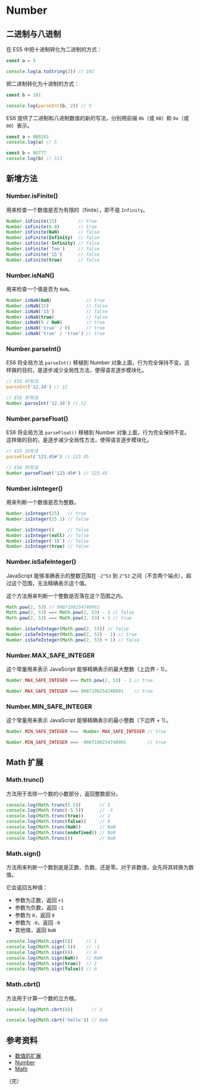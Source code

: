 # Number

## 二进制与八进制

在 ES5 中把十进制转化为二进制的方式：

```javascript
const a = 5

console.log(a.toString(2)) // 101
```

把二进制转化为十进制的方式：

```javascript
const b = 101

console.log(parseInt(b, 2)) // 5
```

ES6 提供了二进制和八进制数值的新的写法，分别用前缀 `0b`（或 `0B`）和 `0o`（或 `0O`）表示。

```javascript
const a = 0B0101
console.log(a) // 5

const b = 0O777
console.log(b) // 511
```

## 新增方法

### Number.isFinite()

用来检查一个数值是否为有限的（finite），即不是 `Infinity`。

```javascript
Number.isFinite(15)        // true
Number.isFinite(0.8)       // true
Number.isFinite(NaN)       // false
Number.isFinite(Infinity)  // false
Number.isFinite(-Infinity) // false
Number.isFinite('foo')     // false
Number.isFinite('15')      // false
Number.isFinite(true)      // false
```

### Number.isNaN()

用来检查一个值是否为 `NaN`。

```javascript
Number.isNaN(NaN)             // true
Number.isNaN(15)              // false
Number.isNaN('15')            // false
Number.isNaN(true)            // false
Number.isNaN(9 / NaN)         // true
Number.isNaN('true' / 0)      // true
Number.isNaN('true' / 'true') // true
```

### Number.parseInt()

ES6 将全局方法 `parseInt()` 移植到 Number 对象上面，行为完全保持不变。这样做的目的，是逐步减少全局性方法，使得语言逐步模块化。

```javascript
// ES5 的写法
parseInt('12.34') // 12

// ES6 的写法
Number.parseInt('12.34') // 12
```

### Number.parseFloat()

ES6 将全局方法 `parseFloat()` 移植到 Number 对象上面，行为完全保持不变。这样做的目的，是逐步减少全局性方法，使得语言逐步模块化。

```javascript
// ES5 的写法
parseFloat('123.45#') // 123.45

// ES6 的写法
Number.parseFloat('123.45#') // 123.45
```

### Number.isInteger()

用来判断一个数值是否为整数。

```javascript
Number.isInteger(25)   // true
Number.isInteger(25.1) // false

Number.isInteger()     // false
Number.isInteger(null) // false
Number.isInteger('15') // false
Number.isInteger(true) // false
```

### Number.isSafeInteger()

JavaScript 能够准确表示的整数范围在 `-2^53` 到 `2^53` 之间（不含两个端点），超过这个范围，无法精确表示这个值。

这个方法用来判断一个整数是否落在这个范围之内。

```javascript
Math.pow(2, 53) // 9007199254740992
Math.pow(2, 53) === Math.pow(2, 53) - 1 // false
Math.pow(2, 53) === Math.pow(2, 53) + 1 // true

Number.isSafeInteger(Math.pow(2, 53)) // false
Number.isSafeInteger(Math.pow(2, 53) - 1) // true
Number.isSafeInteger(Math.pow(2, 53) + 1) // false
```

### Number.MAX_SAFE_INTEGER

这个常量用来表示 JavaScript 能够精确表示的最大整数（上边界 - 1）。

```javascript
Number.MAX_SAFE_INTEGER === Math.pow(2, 53) - 1 // true

Number.MAX_SAFE_INTEGER === 9007199254740991    // true
```

### Number.MIN_SAFE_INTEGER

这个常量用来表示 JavaScript 能够精确表示的最小整数（下边界 + 1）。

```javascript
Number.MIN_SAFE_INTEGER === -Number.MAX_SAFE_INTEGER // true

Number.MIN_SAFE_INTEGER === -9007199254740991        // true
```

## Math 扩展

### Math.trunc()

方法用于去除一个数的小数部分，返回整数部分。

```javascript
console.log(Math.trunc(5.5))       // 5
console.log(Math.trunc(-5.5))      // -5
console.log(Math.trunc(true))      // 1
console.log(Math.trunc(false))     // 0
console.log(Math.trunc(NaN))       // NaN
console.log(Math.trunc(undefined)) // NaN
console.log(Math.trunc())          // NaN
```

### Math.sign()

方法用来判断一个数到底是正数、负数、还是零。对于非数值，会先将其转换为数值。

它会返回五种值：

* 参数为正数，返回 `+1`
* 参数为负数，返回 `-1`
* 参数为 `0`，返回 `0`
* 参数为 `-0`，返回 `-0`
* 其他值，返回 `NaN`

```javascript
console.log(Math.sign(5))     // 1
console.log(Math.sign(-5))    // -1
console.log(Math.sign(0))     // 0
console.log(Math.sign(NaN))   // NaN
console.log(Math.sign(true))  // 1
console.log(Math.sign(false)) // 0
```

### Math.cbrt()

方法用于计算一个数的立方根。

```javascript
console.log(Math.cbrt(8))       // 2

console.log(Math.cbrt('hello')) // NaN
```

## 参考资料

* [数值的扩展](https://es6.ruanyifeng.com/#docs/number)
* [Number](https://developer.mozilla.org/zh-CN/docs/Web/JavaScript/Reference/Global_Objects/Number)
* [Math](https://developer.mozilla.org/zh-CN/docs/Web/JavaScript/Reference/Global_Objects/Math)

（完）
